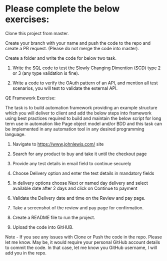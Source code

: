 # Please complete the below exercises:

Clone this project from master.

Create your branch with your name and push the code to the repo and create a PR request. (Please do not merge the code into master).

Create a folder and write the code for below two task.

1) Write the SQL code to test the Slowly Changing Dimention (SCD) type 2 or 3 (any type validation is fine).
  
2) Write a code to verify the OAuth pattern of an API, and mention all test scenarios, you will test to validate the external API.
  
QE Framework Exercise:
  
The task is to build automation framework providing an example structure which you will deliver to client and add the below steps into framework using best practices required to build and maintain the below script for long term use in automation like Page object model and/or BDD and this task can be implemented in any automation tool in any desired programming language.
  
1) Navigate to https://www.johnlewis.com/ site
  
2) Search for any product to buy and take it until the checkout page
  
3) Provide any test details in email field to continue securely
  
4) Choose Delivery option and enter the test details in mandatory fields
  
5) In delivery options choose Next or named day delivery and select available date after 2 days and click on Continue to payment
  
6) Validate the Delivery date and time on the Review and pay page.
  
7) Take a screenshot of the review and pay page for confirmation.
  
8) Create a README file to run the project.
  
9) Upload the code into GitHUB.


Note - If you see any issues with Clone or Push the code in the repo. Please let me know. May be, it would require your personal GitHub account details to commit the code. In that case, let me know you GitHub username, I will add you in the repo. 
